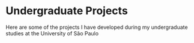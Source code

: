 # Undergraduate Projects

Here are some of the projects I have developed during my undergraduate studies at the University of São Paulo

